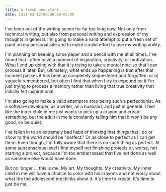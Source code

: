 ```yaml
---
title: A fresh new start ...
date: 2011-03-12T00:00:00-05:00
---
```

I've been out of the writing scene for far too long now. Not only from technical writing, but also from personal writing and expression of my thoughts in general. I'm going to make a valid attempt to put a fresh set of paint on my personal site and to make a valid effort  to use my writing ability.

I'm planning on keeping some paper and a pencil with me at all times. I've found that I often have a moment of inspiration, creativity, or motivation. What I end up doing with that it is trying to take a mental note so that I can process it later.  But, ultimately, what ends up happening is that after that moment passes it has been a) completely sequestered and forgotten; or b) vaguely remembered, but often I find that when I try to expound on it I'm just trying to process a memory rather than living that true creativity that initially felt inspirational.

I'm also going to make a valid attempt to stop being such a perfectionist. As a software developer, as a writer, as a husband, and just in general. I feel like the inner child in me just wants to pick up a crayon and create something, but the adult in me is constantly telling him that it won't be any good, so be quiet.

I've fallen in to an extremely bad habit of thinking that things that I do or show to the world should be "perfect." Or as close to perfect as I can get them. Even though, I'm fully aware that there is no such thing as perfect. At some subconscious level I find myself not finishing projects or, worse, not starting a project, because I'm too embarrassed that I've not done as well as someone else would have done.

But no longer … this is me. My art. My thoughts. My creativity. My inner child in me will have a chance to color with his crayons and not worry about what the the adolescent me thinks about it. It's time to create. It's time to just be me.